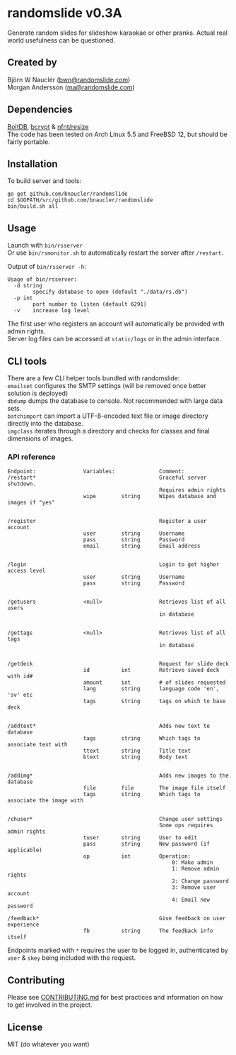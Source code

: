 # randomslide v0.3A
Generate random slides for slideshow karaokae or other pranks. Actual real world usefulness can be questioned.

## Created by
Björn W Nauclér (bwn@randomslide.com)  
Morgan Andersson (ma@randomslide.com)

## Dependencies
[BoltDB](https://github.com/boltdb/bolt), [bcrypt](https://golang.org/x/crypto/bcrypt) & [nfnt/resize](https://github.com/nfnt/resize)  
The code has been tested on Arch Linux 5.5 and FreeBSD 12, but should be fairly portable.

## Installation
To build server and tools:  
```
go get github.com/bnaucler/randomslide
cd $GOPATH/src/github.com/bnaucler/randomslide
bin/build.sh all
```

## Usage
Launch with `bin/rsserver`  
Or use `bin/rsmonitor.sh` to automatically restart the server after `/restart`.

Output of `bin/rsserver -h`:  
```
Usage of bin/rsserver:
  -d string
    	specify database to open (default "./data/rs.db")
  -p int
    	port number to listen (default 6291)
  -v	increase log level
```

The first user who registers an account will automatically be provided with admin rights.  
Server log files can be accessed at `static/logs` or in the admin interface.

## CLI tools
There are a few CLI helper tools bundled with randomslide:  
`emailset` configures the SMTP settings (will be removed once better solution is deployed)  
`dbdump` dumps the database to console. Not recommended with large data sets.  
`batchimport` can import a UTF-8-encoded text file or image directory directly into the database.  
`imgclass` iterates through a directory and checks for classes and final dimensions of images.

### API reference

```
Endpoint:               Variables:              Comment:
/restart*                                       Graceful server shutdown.
                                                Requires admin rights
                        wipe        string      Wipes database and images if "yes"


/register                                       Register a user account
                        user        string      Username
                        pass        string      Password
                        email       string      Email address


/login                                          Login to get higher access level
                        user        string      Username
                        pass        string      Password


/getusers               <null>                  Retrieves list of all users
                                                in database


/gettags                <null>                  Retrieves list of all tags
                                                in database


/getdeck                                        Request for slide deck
                        id          int         Retrieve saved deck with id#
                        amount      int         # of slides requested
                        lang        string      language code 'en', 'sv' etc
                        tags        string      tags on which to base deck


/addtext*                                       Adds new text to database
                        tags        string      Which tags to associate text with
                        ttext       string      Title text
                        btext       string      Body text


/addimg*                                        Adds new images to the database
                        file        file        The image file itself
                        tags        string      Which tags to associate the image with


/chuser*                                        Change user settings
                                                Some ops requires admin rights
                        tuser       string      User to edit
                        pass        string      New password (if applicable)
                        op          int         Operation:
                                                    0: Make admin
                                                    1: Remove admin rights
                                                    2: Change password
                                                    3: Remove user account
                                                    4: Email new password

/feedback*                                      Give feedback on user experience
                        fb          string      The feedback info itself

```
Endpoints marked with `*` requires the user to be logged in, authenticated by `user` & `skey` being included with the request.

## Contributing
Please see [CONTRIBUTING.md](CONTRIBUTING.md) for best practices and information on how to get involved in the project.

## License
MIT (do whatever you want)
